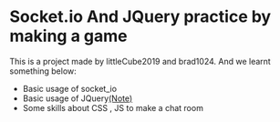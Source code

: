 # Socket.io And JQuery practice by making a game 

This is a project made by littleCube2019 and brad1024.
And we learnt something below:

* Basic usage of socket_io 
* Basic usage of JQuery[(Note)](https://littlecube2019.github.io/web/jquery/)
* Some skills about CSS , JS to make a chat room


